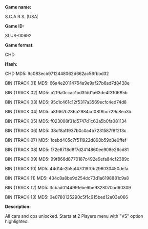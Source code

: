 **Game name:**

S.C.A.R.S. (USA)

**Game ID:**

SLUS-00692

**Game format:**

CHD

**Hash:**

CHD MD5: 9c083ecb9712448062d662ac56fbbd32

BIN (TRACK 01) MD5: 66a4e20114764a9e9af27b6ad7d8438e

BIN (TRACK 02) MD5: b2f9a0ccac1bd3fdd1a63de4f310685b

BIN (TRACK 03) MD5: 95c1c461c12f5317a3569ecfc4ed74d8

BIN (TRACK 04) MD5: a8f667b286a2984cd08f8bc729c8ea3b

BIN (TRACK 05) MD5: f023008f31d5747d1c63a5b0fa081134

BIN (TRACK 06) MD5: 38cf8a11937b0c0a4b7231587f8f2f3c

BIN (TRACK 07) MD5: 1cebd405c7f511922d890b59d3e0ffef

BIN (TRACK 08) MD5: f72e8718d8f7d2414860ee908e26cd81

BIN (TRACK 09) MD5: 99f866d8770187c492e9efa84cf2389c

BIN (TRACK 10) MD5: 44d14e2b5af47019f0b296030450defa

BIN (TRACK 11) MD5: 434c8a8be9d254dc73d1a6198881c9a8

BIN (TRACK 12) MD5: 3cbad014499febe6be9328070ad60309

BIN (TRACK 13) MD5: 0e0780125290c5f1c615bed12e03e066

**Description:**

All cars and cps unlocked. Starts at 2 Players menu with "VS" option highlighted.